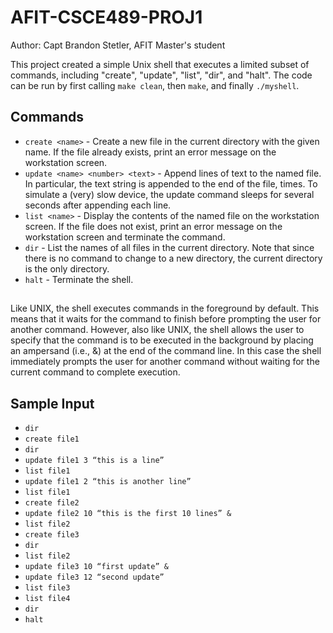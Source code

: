 # AFIT-CSCE489-PROJ1
Author: Capt Brandon Stetler, AFIT Master's student

This project created a simple Unix shell that executes a limited subset of commands, including "create", "update", "list", "dir", and "halt". The code can be run by first calling `make clean`, then `make`, and finally `./myshell`. 

## Commands
- `create <name>` - Create a new file in the current directory with the given name. If the file already exists, print an error message on the workstation screen.
- `update <name> <number> <text>` - Append lines of text to the named file. In particular, the text string <text> is appended to the end of the file, <number> times. To simulate a (very) slow device, the update command sleeps for several seconds after appending each line.
- `list <name>` - Display the contents of the named file on the workstation screen. If the file does not exist, print an error message on the workstation screen and terminate the command.
- `dir` - List the names of all files in the current directory. Note that since there is no command to change to a new directory, the current directory is the only directory.
- `halt` - Terminate the shell.

##
Like UNIX, the shell executes commands in the foreground by default. This means that it waits for the command to finish before prompting the user for another command. However, also like UNIX, the shell allows the user to specify that the command is to be executed in the background by placing an ampersand (i.e., &) at the end of the command line. In this case the shell immediately prompts the user for another command without waiting for the current command to complete execution.

## Sample Input
- `dir`
- `create file1`
- `dir`
- `update file1 3 “this is a line”`
- `list file1`
- `update file1 2 “this is another line”`
- `list file1`
- `create file2`
- `update file2 10 “this is the first 10 lines” &`
- `list file2`
- `create file3`
- `dir`
- `list file2`
- `update file3 10 “first update” &`
- `update file3 12 “second update”`
- `list file3`
- `list file4`
- `dir`
- `halt`